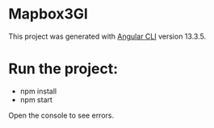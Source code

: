 # Mapbox3Gl

This project was generated with [Angular CLI](https://github.com/angular/angular-cli) version 13.3.5.

# Run the project:

- npm install
- npm start

Open the console to see errors.